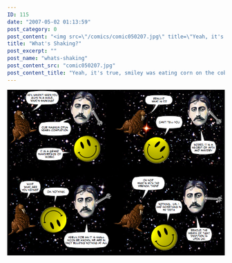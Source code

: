 ```yaml
---
ID: 115
date: "2007-05-02 01:13:59"
post_category: 0
post_content: "<img src=\"/comics/comic050207.jpg\" title=\"Yeah, it's true, smiley was eating corn on the cob and then he put peanut butter on it, you know, because that's just how some people like it, I mean, but I still think it's still pretty weird\">/>"
title: "What's Shaking?"
post_excerpt: ""
post_name: "whats-shaking"
post_content_src: "comic050207.jpg"
post_content_title: "Yeah, it's true, smiley was eating corn on the cob and then he put peanut butter on it, you know, because that's just how some people like it, I mean, but I still think it's still pretty weird"
---
```



[![Yeah, it's true, smiley was eating corn on the cob and then he put peanut butter on it, you know, because that's just how some people like it, I mean, but I still think it's still pretty weird](/comics-hi-res/comic050207.jpg)](/comics-hi-res/comic050207.jpg)
